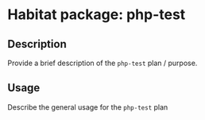 # Habitat package: php-test

## Description

Provide a brief description of the `php-test` plan / purpose.

## Usage

Describe the general usage for the `php-test` plan
